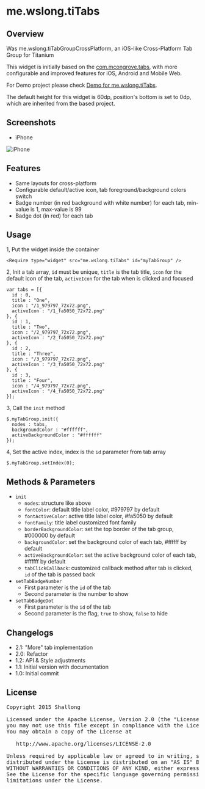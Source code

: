 # me.wslong.tiTabs

## Overview

Was me.wslong.tiTabGroupCrossPlatform, an iOS-like Cross-Platform Tab Group for Titanium

This widget is initially based on the [com.mcongrove.tabs](https://github.com/mcongrove/com.mcongrove.tabs), with more configurable and improved features for iOS, Android and Mobile Web.

For Demo project please check [Demo for me.wslong.tiTabs](http://github.com/Shallong/me.wslong.tiTabGroupCrossPlatform).

The default height for this widget is 60dp, position's bottom is set to 0dp, which are inherited from the based project.

## Screenshots

* iPhone

![iPhone](https://raw.githubusercontent.com/Shallong/me.wslong.tiTabGroupCrossPlatform/master/screenshots/tiTabGroup-iphone6.png)

## Features

* Same layouts for cross-platform
* Configurable default/active icon, tab foreground/background colors switch
* Badge number (in red background with white number) for each tab, min-value is 1, max-value is 99
* Badge dot (in red) for each tab

## Usage

1, Put the widget inside the container

```<Require type="widget" src="me.wslong.tiTabs" id="myTabGroup" />```

2, Init a tab array, `id` must be unique, `title` is the tab title, `icon` for the default icon of the tab, `activeIcon` for the tab when is clicked and focused

```
var tabs = [{
  id : 0,
  title : "One",
  icon : "/1_979797_72x72.png",
  activeIcon : "/1_fa5050_72x72.png"
}, {
  id : 1,
  title : "Two",
  icon : "/2_979797_72x72.png",
  activeIcon : "/2_fa5050_72x72.png"
}, {
  id : 2,
  title : "Three",
  icon : "/3_979797_72x72.png",
  activeIcon : "/3_fa5050_72x72.png"
}, {
  id : 3,
  title : "Four",
  icon : "/4_979797_72x72.png",
  activeIcon : "/4_fa5050_72x72.png"
}];
```

3, Call the `init` method

```
$.myTabGroup.init({
  nodes : tabs,
  backgroundColor : "#ffffff",
  activeBackgroundColor : "#ffffff"
});
```

4, Set the active index, index is the `id` parameter from tab array

```
$.myTabGroup.setIndex(0);
```

## Methods & Parameters

* `init`
	* `nodes`: structure like above
	* `fontColor`: default title label color, #979797 by default
	* `fontActiveColor`: active title label color, #fa5050 by default
	* `fontFamily`: title label customized font family
	* `borderBackgroundColor`: set the top border of the tab group, #000000 by default
	* `backgroundColor`: set the background color of each tab, #ffffff by default
	* `activeBackgroundColor`: set the active background color of each tab, #ffffff by default
	* `tabClickCallback`: customized callback method after tab is clicked, `id` of the tab is passed back
* `setTabBadgeNumber`
	* First parameter is the `id` of the tab
	* Second parameter is the number to show
* `setTabBadgeDot`
	* First parameter is the `id` of the tab
	* Second parameter is the flag, `true` to show, `false` to hide

## Changelogs

* 2.1: "More" tab implementation
* 2.0: Refactor
* 1.2: API & Style adjustments
* 1.1: Initial version with documentation
* 1.0: Initial commit

## License
<pre>
Copyright 2015 Shallong

Licensed under the Apache License, Version 2.0 (the "License");
you may not use this file except in compliance with the License.
You may obtain a copy of the License at

   http://www.apache.org/licenses/LICENSE-2.0

Unless required by applicable law or agreed to in writing, software
distributed under the License is distributed on an "AS IS" BASIS,
WITHOUT WARRANTIES OR CONDITIONS OF ANY KIND, either express or implied.
See the License for the specific language governing permissions and
limitations under the License.
</pre>
